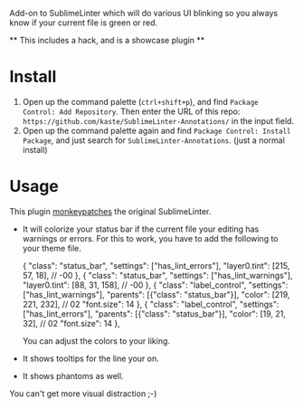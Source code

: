 
Add-on to SublimeLinter which will do various UI blinking so you always know if your current file is green or red.

** This includes a hack, and is a showcase plugin **


# Install

1. Open up the command palette (`ctrl+shift+p`), and find `Package Control: Add Repository`. Then enter the URL of this repo: `https://github.com/kaste/SublimeLinter-Annotations/` in the input field.
2. Open up the command palette again and find `Package Control: Install Package`, and just search for `SublimeLinter-Annotations`. (just a normal install)


# Usage

This plugin [monkeypatches](https://github.com/kaste/SublimeLinter-Annotations/blob/master/monkeypatch_sublimelinter.py) the original SublimeLinter.

* It will colorize your status bar if the current file your editing has warnings or errors. For this to work, you have to add the following to your theme file.

    {
        "class": "status_bar",
        "settings": ["has_lint_errors"],
        "layer0.tint": [215, 57, 18], // -00
    },
    {
        "class": "status_bar",
        "settings": ["has_lint_warnings"],
        "layer0.tint": [88, 31, 158], // -00
    },
    {
        "class": "label_control",
        "settings": ["has_lint_warnings"],
        "parents": [{"class": "status_bar"}],
        "color": [219, 221, 232], // 02
        "font.size": 14
    },
    {
        "class": "label_control",
        "settings": ["has_lint_errors"],
        "parents": [{"class": "status_bar"}],
        "color": [19, 21, 32], // 02
        "font.size": 14
    },

  You can adjust the colors to your liking.

* It shows tooltips for the line your on.

* It shows phantoms as well.

You can't get more visual distraction ;-)

